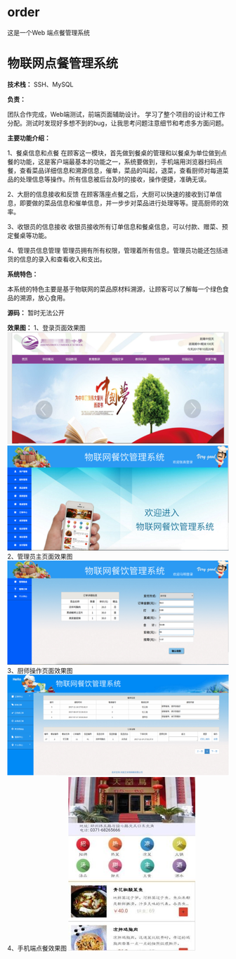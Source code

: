# order
这是一个Web 端点餐管理系统
# 物联网点餐管理系统

**技术栈：** SSH、MySQL

**负责：**

团队合作完成，Web端测试，前端页面辅助设计。
学习了整个项目的设计和工作分配。测试时发现好多想不到的bug，让我思考问题注意细节和考虑多方面问题。

**主要功能介绍：**

1、餐桌信息和点餐
在顾客这一模块，首先做到餐桌的管理和以餐桌为单位做到点餐的功能，这是客户端最基本的功能之一，系统要做到，手机端用浏览器扫码点餐，查看菜品详细信息和溯源信息，催单，菜品的叫起，退菜，查看厨师对每道菜品的处理信息等操作。所有信息被后台及时的接收，操作便捷，准确无误。

2、大厨的信息接收和反馈
在顾客落座点餐之后，大厨可以快速的接收到订单信息，即要做的菜品信息和催单信息，并一步步对菜品进行处理等等。提高厨师的效率。

3、收银员的信息接收
收银员接收所有订单信息和餐桌信息，可以付款、赠菜、预定餐桌等功能。

4、管理员信息管理
管理员拥有所有权限，管理着所有信息。管理员功能还包括进货的信息的录入和查看收入和支出。

**系统特色：**

本系统的特色主要是基于物联网的菜品原材料溯源，让顾客可以了解每一个绿色食品的溯源，放心食用。

**源码：** 暂时无法公开

**效果图：**
1、登录页面效果图
![登录页](https://github.com/new2018ellen/project-img/blob/master/middleschool/index.png)
![查看图片](https://github.com/new2018ellen/project-img/blob/master/order/admin.png)
2、管理员主页面效果图
![查看图片](https://github.com/new2018ellen/project-img/blob/master/order/cashier.png)
3、厨师操作页面效果图
![查看图片](https://github.com/new2018ellen/project-img/blob/master/order/cook.png)
4、手机端点餐效果图
![查看图片](https://github.com/new2018ellen/project-img/blob/master/order/phoneIndex.jpg)
